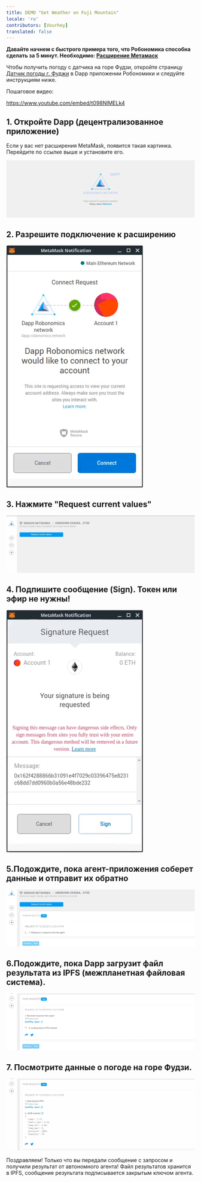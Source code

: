 ```yaml
---
title: DEMO "Get Weather on Fuji Mountain"
locale: 'ru' 
contributors: [Vourhey]
translated: false
---
```


**Давайте начнем с быстрого примера того, что Робономика способна сделать за 5 минут. Необходимо: [Расширение Метамаск](https://metamask.io/)**

Чтобы получить погоду с датчика на горе Фудзи, откройте страницу [Датчик погоды г. Фуджи](https://dapp.robonomics.network/#/fuji/airalab/QmbQT8cj9TJKfYVaidfShnrEX1g14yTC9bdG1XbcRX73wY/0x4D8a26e1f055c0b28D71cf1deA05f0f595a6975d/) в Dapp приложении Робономики и следуйте инструкциям ниже.

Пошаговое видео:

https://www.youtube.com/embed/t098NlMELk4

## 1. Откройте Dapp (децентрализованное приложение)

Если у вас нет расширения MetaMask, появится такая картинка. Перейдите по ссылке выше и установите его.

!["Robonomics dApp if no MetaMask installed"](./images/sensor-demo/sensor-demo-1.png "Robonomics dApp if no MetaMask installed")

## 2. Разрешите подключение к расширению
!["Connection to Robonomics dApp via Metamask"](./images/sensor-demo/sensor-demo-2.png "Connection to Robonomics dApp via Metamask")

## 3. Нажмите "Request current values"
!["Request sensor's data in Robonomics network via dApp"](./images/sensor-demo/sensor-demo-3.png "Request sensor's data in Robonomics network via dApp")

## 4. Подпишите сообщение (Sign). Токен или эфир не нужны!
!["Sign a message in Robonomics network via dApp"](./images/sensor-demo/sensor-demo-4.png "Sign a message in Robonomics network via dApp")

## 5.Подождите, пока агент-приложения соберет данные и отправит их обратно
!["Wait for response of the agent in Robonomics network via dApp"](./images/sensor-demo/sensor-demo-5.png "Wait for response of the agent in Robonomics network via dApp")

## 6.Подождите, пока Dapp загрузит файл результата из IPFS (межпланетная файловая система).
!["Wait for IPFS file with results in Robonomics network via dApp"](./images/sensor-demo/sensor-demo-6.png "Wait for IPFS file with results in Robonomics network via dApp")

## 7. Посмотрите данные о погоде на горе Фудзи.
!["The results of sensor network in Robonomics via dApp"](./images/sensor-demo/sensor-demo-7.png "The results of sensor network in Robonomics via dApp")

Поздравляем! Только что вы передали сообщение с запросом и получили результат от автономного агента! Файл результатов хранится в IPFS, сообщение результата подписывается закрытым ключом агента.
